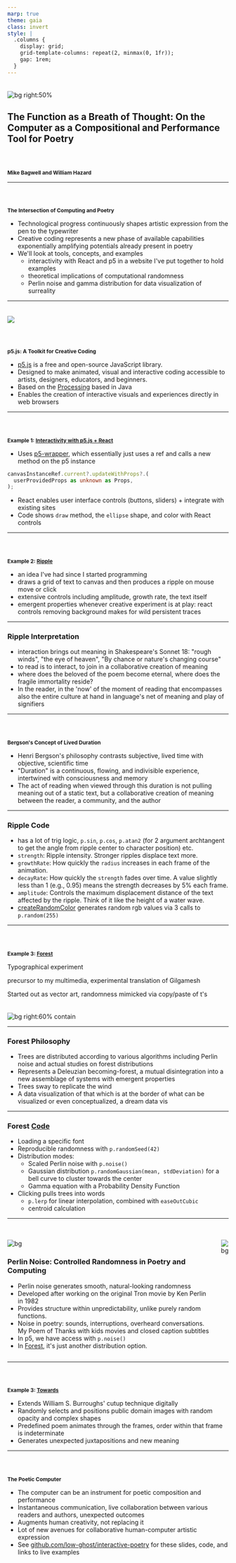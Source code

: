 ```yaml
---
marp: true
theme: gaia
class: invert
style: |
  .columns {
    display: grid;
    grid-template-columns: repeat(2, minmax(0, 1fr));
    gap: 1rem;
  }
---
```


![bg right:50%](images/cover.png)

<style scoped>
h1{font-size:1.5em}
h2{font-size:.85em; padding-top:40px}
</style>

# The Function as a Breath of Thought: On the Computer as a Compositional and Performance Tool for Poetry

## Mike Bagwell and William Hazard

---

## The Intersection of Computing and Poetry

- Technological progress continuously shapes artistic expression from the pen to the typewriter
- Creative coding represents a new phase of available capabilities exponentially amplifying potentials already present in poetry
- We'll look at tools, concepts, and examples
  - interactivity with React and p5 in a website I've put together to hold examples
  - theoretical implications of computational randomness
  - Perlin noise and gamma distribution for data visualization of surreality

---

![](images/p5.png)

## p5.js: A Toolkit for Creative Coding

- [p5.js](https://p5js.org/) is a free and open-source JavaScript library.
- Designed to make animated, visual and interactive coding accessible to artists, designers, educators, and beginners.
- Based on the [Processing](https://processing.org/) based in Java
- Enables the creation of interactive visuals and experiences directly in web browsers

---

## Example 1: [Interactivity with p5.js + React](https://low-ghost.github.io/interactive-poetry/#/simple-demo)

- Uses [p5-wrapper](https://github.com/P5-wrapper/react), which essentially just uses a ref and calls a new method on the p5 instance

```ts
canvasInstanceRef.current?.updateWithProps?.(
  userProvidedProps as unknown as Props,
);
```

- React enables user interface controls (buttons, sliders) + integrate with existing sites
- Code shows `draw` method, the `ellipse` shape, and color with React controls

---

## Example 2: [Ripple](https://low-ghost.github.io/interactive-poetry/#/ripple)

- an idea I've had since I started programming
- draws a grid of text to canvas and then produces a ripple on mouse move or click
- extensive controls including amplitude, growth rate, the text itself
- emergent properties whenever creative experiment is at play: react controls removing background makes for wild persistent traces

---

### Ripple Interpretation

- interaction brings out meaning in Shakespeare's Sonnet 18: "rough winds", "the eye of heaven", "By chance or nature's changing course"
- to read is to interact, to join in a collaborative creation of meaning
- where does the beloved of the poem become eternal, where does the fragile immortality reside?
- In the reader, in the 'now' of the moment of reading that encompasses also the entire culture at hand in language's net of meaning and play of signifiers

---

## Bergson's Concept of Lived Duration

- Henri Bergson's philosophy contrasts subjective, lived time with objective, scientific time
- "Duration" is a continuous, flowing, and indivisible experience, intertwined with consciousness and memory
- The act of reading when viewed through this duration is not pulling meaning out of a static text, but a collaborative creation of meaning between the reader, a community, and the author

---

<style scoped>
section{font-size: 1.9em}
</style>

### Ripple Code

- has a lot of trig logic, `p.sin`, `p.cos`, `p.atan2` (for 2 argument archtangent to get the angle from ripple center to character position) etc.
- `strength`: Ripple intensity. Stronger ripples displace text more.
- `growthRate`: How quickly the `radius` increases in each frame of the animation.
- `decayRate`: How quickly the `strength` fades over time. A value slightly less than 1 (e.g., 0.95) means the strength decreases by 5% each frame.
- `amplitude`: Controls the maximum displacement distance of the text affected by the ripple. Think of it like the height of a water wave.
- [createRandomColor](https://github.com/low-ghost/interactive-poetry/blob/main/src/utils/color.ts#L3-L10) generates random rgb values via 3 calls to `p.random(255)`

---

<style scoped>
section{font-size: 1.75em}
img{margin-top:20px}
</style>

## Example 3: [Forest](https://low-ghost.github.io/interactive-poetry/#/forest)

Typographical experiment

precursor to my multimedia, experimental translation of Gilgamesh

Started out as vector art, randomness mimicked via copy/paste of t's

![bg right:60% contain](images/forest-original.jpg)

---

### Forest Philosophy

- Trees are distributed according to various algorithms including Perlin noise and actual studies on forest distributions
- Represents a Deleuzian becoming-forest, a mutual disintegration into a new assemblage of systems with emergent properties
- Trees sway to replicate the wind
- A data visualization of that which is at the border of what can be visualized or even conceptualized, a dream data vis

---

<style scoped>
section{font-size:2em}
</style>

### Forest [Code](https://github.com/low-ghost/interactive-poetry/blob/main/src/routes/forest/ForestCanvas.tsx)

- Loading a specific font
- Reproducible randomness with `p.randomSeed(42)`
- Distribution modes:
  - Scaled Perlin noise with `p.noise()`
  - Gaussian distribution `p.randomGaussian(mean, stdDeviation)` for a bell curve to cluster towards the center
  - Gamma equation with a Probability Density Function
- Clicking pulls trees into words
  - `p.lerp` for linear interpolation, combined with `easeOutCubic`
  - centroid calculation

---

<style scoped>
section{font-size: 1.5em}
</style>

<div class="columns">
<div>

![bg](images/perlin-organic.png)

### Perlin Noise: Controlled Randomness in Poetry and Computing

- Perlin noise generates smooth, natural-looking randomness
- Developed after working on the original Tron movie by Ken Perlin in 1982
- Provides structure within unpredictability, unlike purely random functions.
- Noise in poetry: sounds, interruptions, overheard conversations. My Poem of Thanks with kids movies and closed caption subtitles
- In p5, we have access with `p.noise()`
- In [Forest](https://low-ghost.github.io/interactive-poetry/#/forest), it's just another distribution option.

</div>
<div>

![bg](images/perlin-virtual.jpg)

</div>
</div>

---

## Example 3: [Towards](https://low-ghost.github.io/interactive-poetry/#/towards)

- Extends William S. Burroughs' cutup technique digitally
- Randomly selects and positions public domain images with random opacity and complex shapes
- Predefined poem animates through the frames, order within that frame is indeterminate
- Generates unexpected juxtapositions and new meaning

---

<style scoped>
section{font-size: 2em}
</style>

## The Poetic Computer

- The computer can be an instrument for poetic composition and performance
- Instantaneous communication, live collaboration between various readers and authors, unexpected outcomes
- Augments human creativity, not replacing it
- Lot of new avenues for collaborative human-computer artistic expression
- See [github.com/low-ghost/interactive-poetry](https://github.com/low-ghost/interactive-poetry) for these slides, code, and links to live examples
